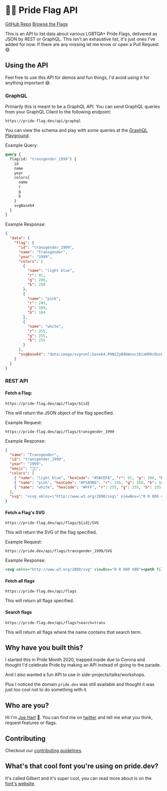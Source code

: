 # 🏳️‍🌈 Pride Flag API

[GitHub Repo](https://github.com/JoeHart/pride-flag-color-api) [Browse the Flags](https://pride-flag.dev/flags)

This is an API to list data about various LGBTQA+ Pride Flags, delivered as JSON by REST or GraphQL. This isn't an exhaustive list, it's just ones I've added for now. If there are any missing let me know or open a Pull Request 😄

## Using the API

Feel free to use this API for demos and fun things, I'd avoid using it for anything important 😅.

### GraphQL

Primarily this is meant to be a GraphQL API. You can send GraphQL queries from your GraphQL Client to the following endpoint:

```
https://pride-flag.dev/api/graphql
```

You can view the schema and play with some queries at the [GraphQL Playground](https://pride-flag.dev/api/graphql).

Example Query:

```GraphQL
query {
  flag(id: "transgender_1999") {
    id
    name
    year
    colors{
      name
      r
      g
      b
    }
    svgBase64
  }
}

```

Example Response:

```JSON
{
  "data": {
    "flag": {
      "id": "transgender_1999",
      "name": "Transgender",
      "year": "1999",
      "colors": [
        {
          "name": "light blue",
          "r": 91,
          "g": 206,
          "b": 250
        },
        {
          "name": "pink",
          "r": 245,
          "g": 169,
          "b": 184
        },
        {
          "name": "white",
          "r": 255,
          "g": 255,
          "b": 255
        }
      ],
      "svgBase64": "data:image/svg+xml;base64,PHN2ZyB4bWxucz0iaHR0cDovL3d3dy53My5vcmcvMjAwMC9zdmciIHZpZXdCb3g9IjAgMCA4MDAgNDgwIj48cGF0aCBmaWxsPSIjNUJDRUZBIiBkPSJNMCAwaDgwMHY0ODBIMHoiPjwvcGF0aD48cGF0aCBmaWxsPSIjRjVBOUI4IiBkPSJNMCA5Nmg4MDB2Mjg4SDB6Ij48L3BhdGg+PHBhdGggZmlsbD0iI0ZGRiIgZD0iTTAgMTkyaDgwMHY5NkgweiI+PC9wYXRoPjwvc3ZnPg=="
    }
  }
}
```

### REST API

#### Fetch a Flag:

```
https://pride-flag.dev/api/flags/${id}
```

This will return the JSON object of the flag specified.

Example Request:

```
https://pride-flag.dev/api/flags/transgender_1999
```

Example Response:

```JSON
{
  "name": "Transgender",
  "id": "transgender_1999",
  "year": "1999",
  "emoji": "🏳️‍⚧️",
  "colors": [
    { "name": "light blue", "hexCode": "#5BCEFA", "r": 91, "g": 206, "b": 250 },
    { "name": "pink", "hexCode": "#F5A9B8", "r": 245, "g": 169, "b": 184 },
    { "name": "white", "hexCode": "#FFF", "r": 255, "g": 255, "b": 255 }
  ],
  "svg": "<svg xmlns=\"http://www.w3.org/2000/svg\" viewBox=\"0 0 800 480\"><path fill=\"#5BCEFA\" d=\"M0 0h800v480H0z\"></path><path fill=\"#F5A9B8\" d=\"M0 96h800v288H0z\"></path><path fill=\"#FFF\" d=\"M0 192h800v96H0z\"></path></svg>"
}
```

#### Fetch a Flag's SVG

```
https://pride-flag.dev/api/flags/${id}/SVG
```

This will return the SVG of the flag specified.

Example Request:

```
https://pride.dev/api/flags/transgender_1999/SVG
```

Example Response:

```XML
<svg xmlns="http://www.w3.org/2000/svg" viewBox="0 0 800 480"><path fill="#5BCEFA" d="M0 0h800v480H0z"></path><path fill="#F5A9B8" d="M0 96h800v288H0z"></path><path fill="#FFF" d="M0 192h800v96H0z"></path></svg>
```

#### Fetch all flags

```
https://pride-flag.dev/api/flags
```

This will return all flags specified.

#### Search flags

```
https://pride-flag.dev/api/flags?search=trans
```

This will return all flags where the name contains that search term.

## Why have you built this?

I started this in Pride Month 2020, trapped inside due to Corona and thought I'd celebrate Pride by making an API instead of going to the parade.

And I also wanted a fun API to use in side-projects/talks/workshops.

Plus I noticed the domain `pride.dev` was still available and thought it was just too cool not to do something with it.

## Who are you?

Hi I'm [Joe Hart](https://www.joehart.co.uk) 👋. You can find me on [twitter](https://twitter.com/JoeHart) and tell me what you think, request features or flags.

## Contributing

Checkout our [contributing guidelines](https://github.com/JoeHart/pride-flag-api/blob/master/CONTRIBUTING.md).

## What's that cool font you're using on pride.dev?

It's called Gilbert and it's super cool, you can read more about is on the [font's website](https://www.typewithpride.com/).
